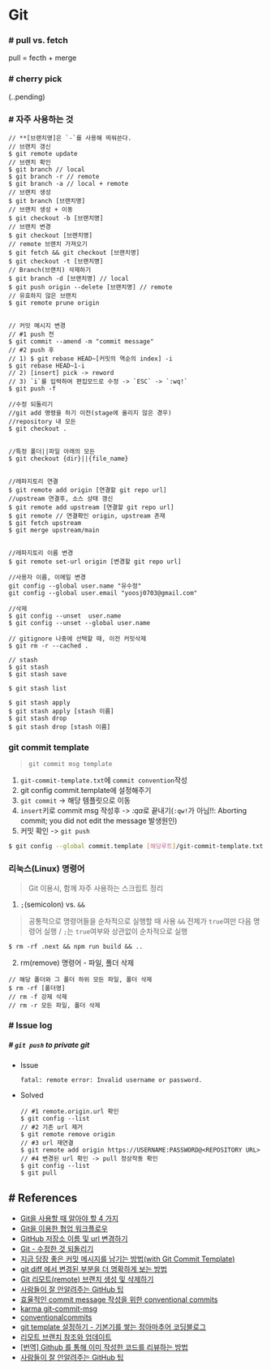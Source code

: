 # Git

### # pull vs. fetch
pull = fecth + merge

### # cherry pick
(..pending)

### # 자주 사용하는 것
```
// **[브랜치명]은 `-`를 사용해 띄워쓴다.
// 브랜치 갱신
$ git remote update
// 브랜치 확인
$ git branch // local
$ git branch -r // remote
$ git branch -a // local + remote
// 브랜치 생성
$ git branch [브랜치명]
// 브랜치 생성 + 이동
$ git checkout -b [브랜치명]
// 브랜치 변경
$ git checkout [브랜치명]
// remote 브랜치 가져오기
$ git fetch && git checkout [브랜치명]
$ git checkout -t [브랜치명]
// Branch(브랜치) 삭제하기
$ git branch -d [브랜치명] // local
$ git push origin --delete [브랜치명] // remote
// 유효하지 않은 브랜치 
$ git remote prune origin


// 커밋 메시지 변경
// #1 push 전
$ git commit --amend -m "commit message"
// #2 push 후
// 1) $ git rebase HEAD~[커밋의 역순의 index] -i
$ git rebase HEAD~1-i
// 2) [insert] pick -> reword
// 3) `i`를 입력하여 편집모드로 수정 -> `ESC` -> `:wq!`
$ git push -f

//수정 되돌리기
//git add 명령을 하기 이전(stage에 올리지 않은 경우)
//repository 내 모든
$ git checkout .


//특정 폴더||파일 아래의 모든
$ git checkout {dir}||{file_name}


//레파지토리 연결
$ git remote add origin [연결할 git repo url]
//upstream 연결후, 소스 상태 갱신
$ git remote add upstream [연결할 git repo url]
$ git remote // 연결확인 origin, upstream 존재
$ git fetch upstream
$ git merge upstream/main


//레파지토리 이름 변경
$ git remote set-url origin [변경할 git repo url]

//사용자 이름, 이메일 변경
git config --global user.name "유수정"
git config --global user.email "yoosj0703@gmail.com"

//삭제
$ git config --unset  user.name
$ git config --unset --global user.name

// gitignore 나중에 선택할 때, 이전 커밋삭제
$ git rm -r --cached .

// stash
$ git stash
$ git stash save

$ git stash list

$ git stash apply
$ git stash apply [stash 이름]
$ git stash drop
$ git stash drop [stash 이름]
```

### git commit template
> `git commit msg template`
1. `git-commit-template.txt`에 `commit convention`작성
1. git config commit.template에 설정해주기
1. `git commit` -> 해당 템플릿으로 이동
1. `insert`키로 commit msg 작성후 -> *:qa*로 끝내기(`:qw!`가 아님!!: Aborting commit; you did not edit the message 발생원인)
1. 커밋 확인 -> `git push`
```bash
$ git config --global commit.template [해당루트]/git-commit-template.txt
```


### 리눅스(Linux) 명령어
> Git 이용시, 함께 자주 사용하는 스크립트 정리

1. `;`(semicolon) vs. `&&`
> 공통적으로 명령어들을 순차적으로 실행할 때 사용
`&&` 전제가 `true`여만 다음 명령어 실행 / `;`는 `true`여부와 상관없이 순차적으로 실행
```
$ rm -rf .next && npm run build && ..
```

2. rm(remove) 명령어 - 파일, 폴더 삭제
```
// 해당 폴더와 그 폴더 하위 모든 파일, 폴더 삭제
$ rm -rf [폴더명]
// rm -f 강제 삭제
// rm -r 모든 파일, 폴더 삭제
```


### # Issue log
##### # `git push` to private git
- Issue
  ```
  fatal: remote error: Invalid username or password.
  ```
- Solved
  ```
  // #1 remote.origin.url 확인
  $ git config --list
  // #2 기존 url 제거
  $ git remote remove origin
  // #3 url 재연결
  $ git remote add origin https://USERNAME:PASSWORD@<REPOSITORY URL>
  // #4 변경된 url 확인 -> pull 정상작동 확인
  $ git config --list
  $ git pull
  
  ```



## # References  
- [Git을 사용할 때 알아야 할 4 가지](https://medium.com/%EC%98%A4%EB%8A%98%EC%9D%98-%ED%94%84%EB%A1%9C%EA%B7%B8%EB%9E%98%EB%B0%8D/git%EC%9D%84-%EC%82%AC%EC%9A%A9%ED%95%A0-%EB%95%8C-%EC%95%8C%E]C%95%84%EC%95%BC-%ED%95%A0-4-%EA%B0%80%EC%A7%80-f8a64f5fa558)
- [Git을 이용한 협업 워크플로우](https://lhy.kr/git-workflow)
- [GitHub 저장소 이름 및 url 변경하기](https://12bme.tistory.com/43)
- [Git - 수정한 것 되돌리기](http://hochulshin.com/git-revert-changes/)
- [지금 당장 좋은 커밋 메시지를 남기는 방법(with Git Commit Template)](https://jeong-pro.tistory.com/207)
- [git diff 에서 변경된 부분을 더 명확하게 보는 방법](https://blog.outsider.ne.kr/1011)
- [Git 리모트(remote) 브랜치 생성 및 삭제하기](https://trustyoo86.github.io/git/2017/11/28/git-remote-branch-create.html)
- [사람들이 잘 안알려주는 GitHub 팁](https://medium.com/@kkweon/%EC%82%AC%EB%9E%8C%EB%93%A4%EC%9D%B4-%EC%9E%98-%EC%95%88%EC%95%8C%EB%A0%A4%EC%A3%BC%EB%8A%94-github-%ED%8C%81-941e4d644402)
- [효율적인 commit message 작성을 위한 conventional commits](https://medium.com/humanscape-tech/%ED%9A%A8%EC%9C%A8%EC%A0%81%EC%9D%B8-commit-message-%EC%9E%91%EC%84%B1%EC%9D%84-%EC%9C%84%ED%95%9C-conventional-commits-ae885898e754)
- [karma git-commit-msg](http://karma-runner.github.io/0.10/dev/git-commit-msg.html)
- [conventionalcommits](https://www.conventionalcommits.org/en/v1.0.0/#summary)
- [git template 설정하기 - 기본기를 쌓는 정아마추어 코딩블로그](https://jeong-pro.tistory.com/207)
- [리모트 브랜치 참조와 업데이트](https://mylko72.gitbooks.io/git/content/remote/remote_update.html)
- [[번역] Github 를 통해 이미 작성한 코드를 리뷰하는 방법](https://blog.kshgroup.kr/code-reviews-for-existing-code-with-github/)
- [사람들이 잘 안알려주는 GitHub 팁](https://medium.com/@kkweon/%EC%82%AC%EB%9E%8C%EB%93%A4%EC%9D%B4-%EC%9E%98-%EC%95%88%EC%95%8C%EB%A0%A4%EC%A3%BC%EB%8A%94-github-%ED%8C%81-941e4d644402)

